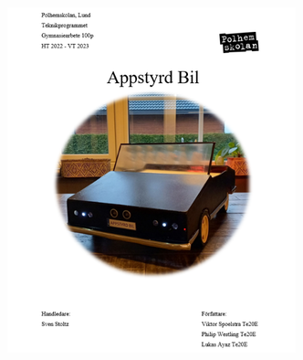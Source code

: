
<p align="center">
    <a href="https://www.w3schools.com"><img src="https://raw.githubusercontent.com/PhilipWestling/gymnasiearbete_appstyrd_bil/master/Bild/readme2.png" alt="Försättsblad" target="_blank"></a>
</p>
